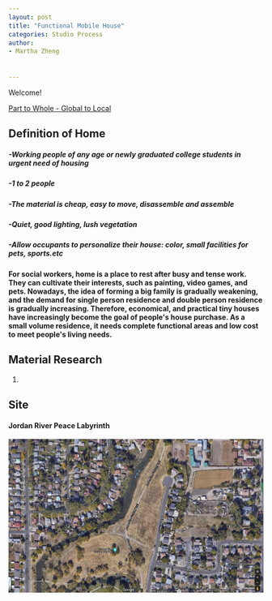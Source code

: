 ```yaml
---
layout: post
title: "Functional Mobile House"
categories: Studio Process
author:
- Martha Zheng


---
```


Welcome!

[Part to Whole - Global to Local](http://keanmgc.github.io/2021fall3yr-studio/)


## Definition of Home
##### -Working people of any age or newly graduated college students in urgent need of housing
##### -1 to 2 people
##### -The material is cheap, easy to move, disassemble and assemble
##### -Quiet, good lighting, lush vegetation
##### -Allow occupants to personalize their house: color, small facilities for pets, sports.etc
 
#### For social workers, home is a place to rest after busy and tense work. They can cultivate their interests, such as painting, video games, and pets. Nowadays, the idea of forming a big family is gradually weakening, and the demand for single person residence and double person residence is gradually increasing. Therefore, economical, and practical tiny houses have increasingly become the goal of people's house purchase. As a small volume residence, it needs complete functional areas and low cost to meet people's living needs.

## Material Research
1. 

## Site
#### Jordan River Peace Labyrinth
![site](https://raw.githubusercontent.com/yawenzh/YZmar/master/image/%E5%BE%AE%E4%BF%A1%E5%9B%BE%E7%89%87_20210913091342.png)





